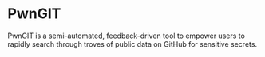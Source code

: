 # PwnGIT
PwnGIT is a semi-automated, feedback-driven tool to empower users to rapidly search through troves of public data on GitHub for sensitive secrets.
